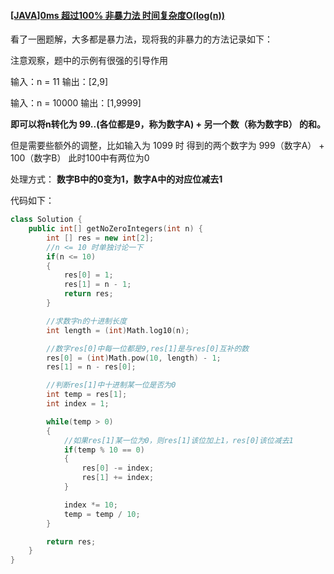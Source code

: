 #### [[JAVA]0ms 超过100% 非暴力法 时间复杂度O(log(n))](https://leetcode.cn/problems/convert-integer-to-the-sum-of-two-no-zero-integers/solutions/509530/java0ms-chao-guo-100-fei-bao-li-fa-shi-j-okmq/)

看了一圈题解，大多都是暴力法，现将我的非暴力的方法记录如下：

注意观察，题中的示例有很强的引导作用

输入：n = 11 输出：[2,9]

输入：n = 10000 输出：[1,9999]

**即可以将n转化为 99..(各位都是9，称为数字A) + 另一个数（称为数字B） 的和。**

但是需要些额外的调整，比如输入为 1099 时 得到的两个数字为 999（数字A） + 100（数字B） 此时100中有两位为0

处理方式： **数字B中的0变为1，数字A中的对应位减去1**

代码如下：

```cpp
class Solution {
    public int[] getNoZeroIntegers(int n) {
        int [] res = new int[2];
        //n <= 10 时单独讨论一下
        if(n <= 10)
        {
            res[0] = 1;
            res[1] = n - 1;
            return res;
        }

        //求数字n的十进制长度
        int length = (int)Math.log10(n);

        //数字res[0]中每一位都是9,res[1]是与res[0]互补的数
        res[0] = (int)Math.pow(10, length) - 1;
        res[1] = n - res[0];

        //判断res[1]中十进制某一位是否为0
        int temp = res[1];
        int index = 1;

        while(temp > 0)
        {
            //如果res[1]某一位为0，则res[1]该位加上1，res[0]该位减去1
            if(temp % 10 == 0)
            {
                res[0] -= index;
                res[1] += index;
            }

            index *= 10;
            temp = temp / 10;
        }

        return res;
    }
}
```
